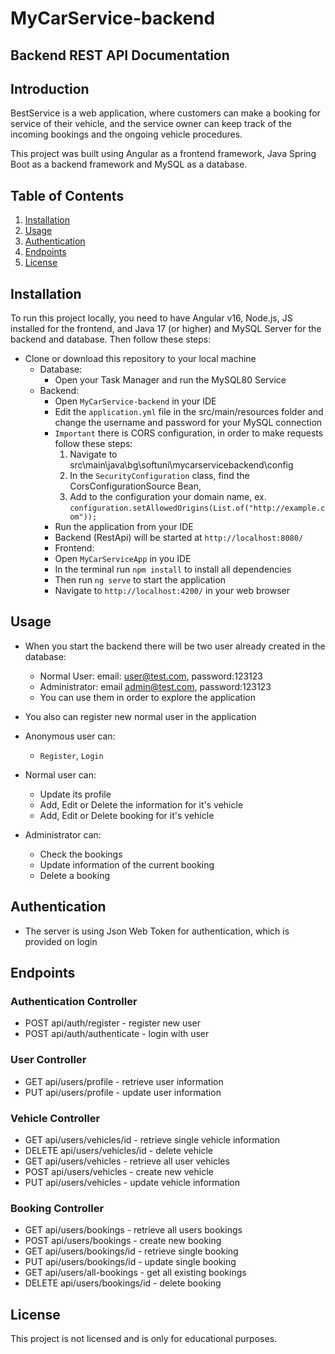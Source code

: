 # MyCarService-backend
## Backend REST API Documentation

## Introduction

BestService is a web application, where customers can make a booking for service of their vehicle,
and the service owner can keep track of the incoming bookings and the ongoing vehicle procedures.

This project was built using Angular as a frontend framework, Java Spring Boot as a backend framework and
MySQL as a database.

## Table of Contents

1. [Installation](#installation)
1. [Usage](#usage)
1. [Authentication](#authentication)
1. [Endpoints](#endpoints)
1. [License](#license)

## Installation

To run this project locally, you need to have Angular v16, Node.js, JS installed for the frontend, and Java 17 (or higher) and MySQL Server for the backend and database. Then follow these steps:

* Clone or download this repository to your local machine
  * Database:
    * Open your Task Manager and run the MySQL80 Service
  * Backend:
    * Open `MyCarService-backend` in your IDE
    * Edit the `application.yml` file in the src/main/resources folder and change the username and password for your MySQL connection
    * `Important` there is CORS configuration, in order to make requests follow these steps:
      1. Navigate to src\main\java\bg\softuni\mycarservicebackend\config
      1. In the `SecurityConfiguration` class, find the CorsConfigurationSource Bean,
      1. Add to the configuration your domain name, ex. `configuration.setAllowedOrigins(List.of("http://example.com"));`
    * Run the application from your IDE
    * Backend (RestApi) will be started at `http://localhost:8080/`
    * Frontend:
    * Open `MyCarServiceApp` in you IDE
    * In the terminal run `npm install` to install all dependencies
    * Then run `ng serve` to start the application
    * Navigate to `http://localhost:4200/` in your web browser

## Usage

* When you start the backend there will be two user already created in the database:
    - Normal User:  email: user@test.com, password:123123
    - Administrator: email admin@test.com, password:123123
    - You can use them in order to explore the application
* You also can register new normal user in the application

* Anonymous user can:
  * `Register`, `Login`
  
* Normal user can:
  * Update its profile
  * Add, Edit or Delete the information for it's vehicle
  * Add, Edit or Delete booking for it's vehicle

* Administrator can:
  * Check the bookings
  * Update information of the current booking
  * Delete a booking

## Authentication

* The server is using Json Web Token for authentication, which is provided on login

## Endpoints

### Authentication Controller
* POST api/auth/register - register new user
* POST api/auth/authenticate - login with user
### User Controller
* GET api/users/profile - retrieve user information
* PUT api/users/profile - update user information
### Vehicle Controller
* GET api/users/vehicles/id - retrieve single vehicle information
* DELETE api/users/vehicles/id - delete vehicle
* GET api/users/vehicles - retrieve all user vehicles
* POST api/users/vehicles - create new vehicle
* PUT api/users/vehicles - update vehicle information
### Booking Controller
* GET api/users/bookings - retrieve all users bookings
* POST api/users/bookings - create new booking
* GET api/users/bookings/id - retrieve single booking
* PUT api/users/bookings/id - update single booking
* GET api/users/all-bookings - get all existing bookings
* DELETE api/users/bookings/id - delete booking

## License

This project is not licensed and is only for educational purposes.